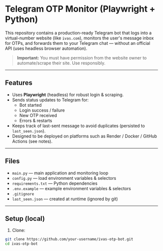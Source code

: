 # Telegram OTP Monitor (Playwright + Python)

This repository contains a production-ready Telegram bot that logs into a virtual-number website (like `ivas.com`), monitors the user's message inbox for OTPs, and forwards them to your Telegram chat — without an official API (uses headless browser automation).

> **Important:** You must have permission from the website owner to automate/scrape their site. Use responsibly.

---

## Features
- Uses **Playwright** (headless) for robust login & scraping.
- Sends status updates to Telegram for:
  - Bot started
  - Login success / failure
  - New OTP received
  - Errors & restarts
- Keeps track of last-sent message to avoid duplicates (persisted to `last_seen.json`).
- Designed to be deployed on platforms such as Render / Docker / GitHub Actions (see notes).

---

## Files
- `main.py` — main application and monitoring loop
- `config.py` — load environment variables & selectors
- `requirements.txt` — Python dependencies
- `.env.example` — example environment variables & selectors
- `.gitignore`
- `last_seen.json` — created at runtime (ignored by git)

---

## Setup (local)
1. Clone:
```bash
git clone https://github.com/your-username/ivas-otp-bot.git
cd ivas-otp-bot

